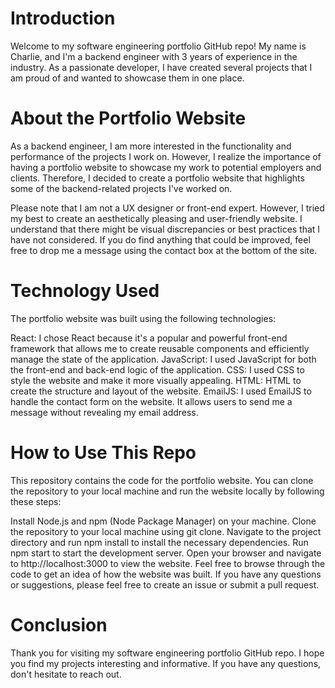 # Introduction
Welcome to my software engineering portfolio GitHub repo! My name is Charlie, and I'm a backend engineer with 3 years of experience in the industry. As a passionate developer, I have created several projects that I am proud of and wanted to showcase them in one place.

# About the Portfolio Website
As a backend engineer, I am more interested in the functionality and performance of the projects I work on. However, I realize the importance of having a portfolio website to showcase my work to potential employers and clients. Therefore, I decided to create a portfolio website that highlights some of the backend-related projects I've worked on.

Please note that I am not a UX designer or front-end expert. However, I tried my best to create an aesthetically pleasing and user-friendly website. I understand that there might be visual discrepancies or best practices that I have not considered. If you do find anything that could be improved, feel free to drop me a message using the contact box at the bottom of the site.

# Technology Used
The portfolio website was built using the following technologies:

React: I chose React because it's a popular and powerful front-end framework that allows me to create reusable components and efficiently manage the state of the application.
JavaScript: I used JavaScript for both the front-end and back-end logic of the application.
CSS: I used CSS to style the website and make it more visually appealing.
HTML: HTML to create the structure and layout of the website.
EmailJS: I used EmailJS to handle the contact form on the website. It allows users to send me a message without revealing my email address.

# How to Use This Repo
This repository contains the code for the portfolio website. You can clone the repository to your local machine and run the website locally by following these steps:

Install Node.js and npm (Node Package Manager) on your machine.
Clone the repository to your local machine using git clone.
Navigate to the project directory and run npm install to install the necessary dependencies.
Run npm start to start the development server.
Open your browser and navigate to http://localhost:3000 to view the website.
Feel free to browse through the code to get an idea of how the website was built. If you have any questions or suggestions, please feel free to create an issue or submit a pull request.

# Conclusion
Thank you for visiting my software engineering portfolio GitHub repo. I hope you find my projects interesting and informative. If you have any questions, don't hesitate to reach out.

